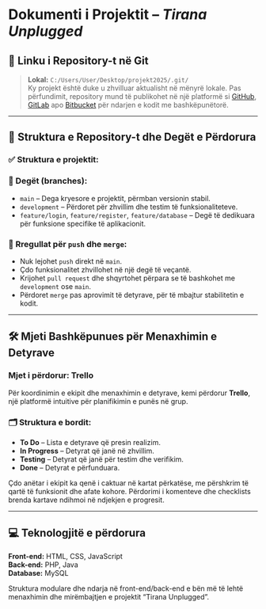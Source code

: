 # Dokumenti i Projektit – *Tirana Unplugged*

## 🔗 Linku i Repository-t në Git

> **Lokal:** `C:/Users/User/Desktop/projekt2025/.git/`  
Ky projekt është duke u zhvilluar aktualisht në mënyrë lokale. Pas përfundimit, repository mund të publikohet në një platformë si [GitHub](https://github.com), [GitLab](https://gitlab.com) apo [Bitbucket](https://bitbucket.org) për ndarjen e kodit me bashkëpunëtorë.

---

## 📁 Struktura e Repository-t dhe Degët e Përdorura

### ✅ Struktura e projektit:

### 🌿 Degët (branches):
- `main` – Dega kryesore e projektit, përmban versionin stabil.
- `development` – Përdoret për zhvillim dhe testim të funksionaliteteve.
- `feature/login`, `feature/register`, `feature/database` – Degë të dedikuara për funksione specifike të aplikacionit.

### 📌 Rregullat për `push` dhe `merge`:
- Nuk lejohet `push` direkt në `main`.
- Çdo funksionalitet zhvillohet në një degë të veçantë.
- Krijohet `pull request` dhe shqyrtohet përpara se të bashkohet me `development` ose `main`.
- Përdoret `merge` pas aprovimit të detyrave, për të mbajtur stabilitetin e kodit.

---

## 🛠️ Mjeti Bashkëpunues për Menaxhimin e Detyrave

### Mjet i përdorur: **Trello**

Për koordinimin e ekipit dhe menaxhimin e detyrave, kemi përdorur **Trello**, një platformë intuitive për planifikimin e punës në grup.

### 🗂️ Struktura e bordit:
- **To Do** – Lista e detyrave që presin realizim.
- **In Progress** – Detyrat që janë në zhvillim.
- **Testing** – Detyrat që janë për testim dhe verifikim.
- **Done** – Detyrat e përfunduara.

Çdo anëtar i ekipit ka qenë i caktuar në kartat përkatëse, me përshkrim të qartë të funksionit dhe afate kohore. Përdorimi i komenteve dhe checklists brenda kartave ndihmoi në ndjekjen e progresit.

---

## 💻 Teknologjitë e përdorura

**Front-end:** HTML, CSS, JavaScript  
**Back-end:** PHP, Java  
**Database:** MySQL

Struktura modulare dhe ndarja në front-end/back-end e bën më të lehtë menaxhimin dhe mirëmbajtjen e projektit “Tirana Unplugged”.
